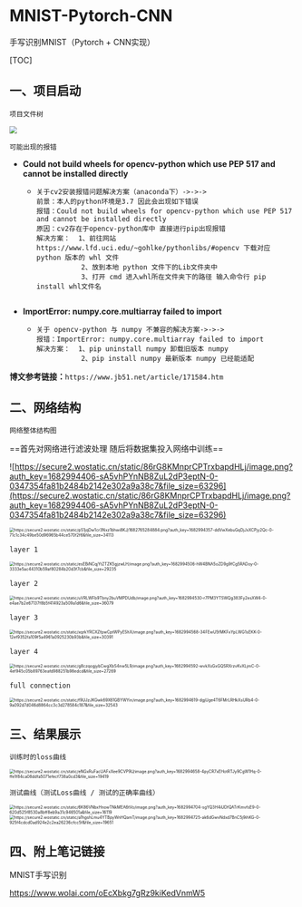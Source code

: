 # MNIST-Pytorch-CNN
手写识别MNIST（Pytorch + CNN实现）

[TOC]



## 一、项目启动

```
项目文件树
```

<img src="https://common-1316603156.cos.ap-shanghai.myqcloud.com/public/image-20230502101523577.png" style="zoom:80%;" />

```
可能出现的报错
```

- **Could not build wheels for opencv-python which use PEP 517 and cannot be installed directly**

  - ```
    关于cv2安装报错问题解决方案（anaconda下）->->->
    前景：本人的python环境是3.7 因此会出现如下错误
    报错：Could not build wheels for opencv-python which use PEP 517 and cannot be installed directly
    原因：cv2存在于opencv-python库中 直接进行pip出现报错
    解决方案：  1、前往网站 https://www.lfd.uci.edu/~gohlke/pythonlibs/#opencv 下载对应 python 版本的 whl 文件
               2、放到本地 python 文件下的Lib文件夹中
               3、打开 cmd 进入whl所在文件夹下的路径 输入命令行 pip install whl文件名
               
    ```

- **ImportError: numpy.core.multiarray failed to import**

  - ```
    关于 opencv-python 与 numpy 不兼容的解决方案->->->
    报错：ImportError: numpy.core.multiarray failed to import
    解决方案：  1、pip uninstall numpy 卸载旧版本 numpy
               2、pip install numpy 最新版本 numpy 已经能适配
    ```

**博文参考链接：**```https://www.jb51.net/article/171584.htm```



## 二、网络结构

```
网络整体结构图
```

==首先对网络进行滤波处理 随后将数据集投入网络中训练==

![https://secure2.wostatic.cn/static/86rG8KMnprCPTrxbapdHLj/image.png?auth_key=1682994406-sA5vhPYnNB8ZuL2dP3eptN-0-0347354fa81b2484b2142e302a9a38c7&file_size=63296](https://secure2.wostatic.cn/static/86rG8KMnprCPTrxbapdHLj/image.png?auth_key=1682994406-sA5vhPYnNB8ZuL2dP3eptN-0-0347354fa81b2484b2142e302a9a38c7&file_size=63296)

<img src="https://secure2.wostatic.cn/static/pS1jqDw1cr3Nxz1bhwi8KJ/1682765284884.png?auth_key=1682994357-ddVwXebuGqDjJxXCPjy2Qc-0-71c1c34c49be50d96965b44ce570f2f6&file_size=34113" alt="https://secure2.wostatic.cn/static/pS1jqDw1cr3Nxz1bhwi8KJ/1682765284884.png?auth_key=1682994357-ddVwXebuGqDjJxXCPjy2Qc-0-71c1c34c49be50d96965b44ce570f2f6&file_size=34113" style="zoom:50%;" />

```
layer 1
```

<img src="https://secure2.wostatic.cn/static/esEBiNCqjYtZTZK5gjzwLH/image.png?auth_key=1682994506-hW4BNA5oZD9g9fCg5RADoy-0-3333e5ac44310b59af80284b20d3f7cb&file_size=29235" alt="https://secure2.wostatic.cn/static/esEBiNCqjYtZTZK5gjzwLH/image.png?auth_key=1682994506-hW4BNA5oZD9g9fCg5RADoy-0-3333e5ac44310b59af80284b20d3f7cb&file_size=29235" style="zoom:50%;" />

```
layer 2
```

<img src="https://secure2.wostatic.cn/static/uVRLWFb9Tbny2buVMPDUdb/image.png?auth_key=1682994530-r7PM3YTSWQg383Fy2esXW4-0-e4ae7b2e67137f8b5f414923a509a1d6&file_size=36079" alt="https://secure2.wostatic.cn/static/uVRLWFb9Tbny2buVMPDUdb/image.png?auth_key=1682994530-r7PM3YTSWQg383Fy2esXW4-0-e4ae7b2e67137f8b5f414923a509a1d6&file_size=36079" style="zoom: 50%;" />

```
layer 3
```

<img src="https://secure2.wostatic.cn/static/xqrkYRCXZfpwCptWPyEShX/image.png?auth_key=1682994568-34FEwU5fMKFxYpLWG1sEKK-0-12ef9352fa109f5a4961a0925230b93b&file_size=30391" alt="https://secure2.wostatic.cn/static/xqrkYRCXZfpwCptWPyEShX/image.png?auth_key=1682994568-34FEwU5fMKFxYpLWG1sEKK-0-12ef9352fa109f5a4961a0925230b93b&file_size=30391" style="zoom:50%;" />

```
layer 4
```

<img src="https://secure2.wostatic.cn/static/g8czqogjybCwgXbS4nw5L9/image.png?auth_key=1682994592-wvkXsGxGQSRXrzvKvXLjmC-0-4ef945c05b89763eafd988251b98edcd&file_size=27269" alt="https://secure2.wostatic.cn/static/g8czqogjybCwgXbS4nw5L9/image.png?auth_key=1682994592-wvkXsGxGQSRXrzvKvXLjmC-0-4ef945c05b89763eafd988251b98edcd&file_size=27269" style="zoom:50%;" />

```
full connection
```

<img src="https://secure2.wostatic.cn/static/f9UJzJKGwk69X61GBYWYin/image.png?auth_key=1682994619-dgjUge4T6FMrLRHkXsURb4-0-9a092d7d046d8864cc3c3d278584c187&file_size=32543" alt="https://secure2.wostatic.cn/static/f9UJzJKGwk69X61GBYWYin/image.png?auth_key=1682994619-dgjUge4T6FMrLRHkXsURb4-0-9a092d7d046d8864cc3c3d278584c187&file_size=32543" style="zoom:50%;" />



## 三、结果展示

```
训练时的loss曲线
```

<img src="https://secure2.wostatic.cn/static/eNGxRuFacUAFxXee9CVP9U/image.png?auth_key=1682994658-4pyCR7xEHotRTJy9CgW1Hq-0-ffe1f84ca08ddfa5071efecf738a0cd3&file_size=19419" alt="https://secure2.wostatic.cn/static/eNGxRuFacUAFxXee9CVP9U/image.png?auth_key=1682994658-4pyCR7xEHotRTJy9CgW1Hq-0-ffe1f84ca08ddfa5071efecf738a0cd3&file_size=19419" style="zoom:50%;" />

```
测试曲线（测试Loss曲线 / 测试的正确率曲线）
```

<img src="https://secure2.wostatic.cn/static/6K86VNbxHnowTNkMEA6tVo/image.png?auth_key=1682994704-sgYQ3H4iUDfQATrKmvfsE9-0-620d525f8530a8bff8eb9a31c946501a&file_size=16119" alt="https://secure2.wostatic.cn/static/6K86VNbxHnowTNkMEA6tVo/image.png?auth_key=1682994704-sgYQ3H4iUDfQATrKmvfsE9-0-620d525f8530a8bff8eb9a31c946501a&file_size=16119" style="zoom:50%;" />

<img src="https://secure2.wostatic.cn/static/a1hgshLmu4YTBpyWnHQamT/image.png?auth_key=1682994725-ak6dGwvNdxd7BnC5j9ihKG-0-925f4cdcd0ad924e2c2ea26236cfcc5f&file_size=19651" alt="https://secure2.wostatic.cn/static/a1hgshLmu4YTBpyWnHQamT/image.png?auth_key=1682994725-ak6dGwvNdxd7BnC5j9ihKG-0-925f4cdcd0ad924e2c2ea26236cfcc5f&file_size=19651" style="zoom:50%;" />



## 四、附上笔记链接

MNIST手写识别

https://www.wolai.com/oEcXbkg7gRz9kiKedVnmW5
